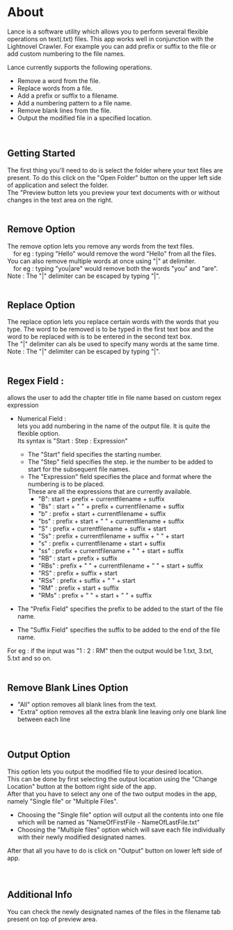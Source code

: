 # About
Lance is a software utility which allows you to perform several flexible operations on text(.txt) files.
This app works well in conjunction with the Lightnovel Crawler. For example you can add prefix or suffix to the file or add custom numbering to the file names.

Lance currently supports the following operations.<br>
- Remove a word from the file.
- Replace words from a file.
- Add a prefix or suffix to a filename.
- Add a numbering pattern to a file name.
- Remove blank lines from the file.
- Output the modified file in a specified location.

<br>

## Getting Started<br>
The first thing you'll need to do is select the folder where your text files are present. To do this click on the "Open Folder" button on the upper left side of application and select the folder.<br>
The "Preview button lets you preview your text documents with or without changes in the text area on the right.<br>
<br>

## Remove Option<br>
The remove option lets you remove any words from the text files.<br>
&emsp;for eg : typing "Hello" would remove the word "Hello" from all the files.<br>
You can also remove multiple words at once using "|" at delimiter.<br>
&emsp;for eg : typing "you|are" would remove both the words "you" and "are".<br>
Note : The "|" delimiter can be escaped by typing "\|".<br>
<br>

## Replace Option<br>
The replace option lets you replace certain words with the words that you type. The word to be removed is to be typed in the first text box and the word to be replaced with is to be entered in the second text box.<br>
The "|" delimiter can als be used to specify many words at the same time.<br>
Note : The "|" delimiter can be escaped by typing "\|".<br>
<br>

## Regex Field :
allows the user to add the chapter title in file name based on custom regex expression<br>
- Numerical Field :<br>lets you add numbering in the name of the output file. It is quite the flexible option.<br>
Its syntax is "Start : Step : Expression"<br>
  - The "Start" field specifies the starting number.<br>
  - The "Step" field specifies the step. ie the number to be added to start for the subsequent file names.<br>
  - The "Expression" field specifies the place and format where the numbering is to be placed.<br>
    These are all the expressions that are currently available.
    - "B": start + prefix + currentfilename + suffix<br>
    - "Bs"		: start + " " + prefix + currentfilename + suffix<br>
    - "b"		: prefix + start + currentfilename + suffix<br>
    - "bs"		: prefix + start + " " + currentfilename + suffix<br>
    - "S"		: prefix + currentfilename + suffix + start<br>
    - "Ss"		: prefix + currentfilename + suffix + " " +  start<br>
    - "s"		: prefix + currentfilename + start + suffix<br>
    - "ss"		: prefix + currentfilename + " " +  start + suffix<br>
    - "RB"		: start + prefix + suffix<br>
    - "RBs"	: prefix + " " + currentfilename + " " +  start + suffix<br>
    - "RS"		: prefix + suffix + start<br>
    - "RSs"	: prefix + suffix + " " + start<br>
    - "RM"	: prefix + start + suffix<br>
    - "RMs"	: prefix + " " + start + " " + suffix<br>

- The "Prefix Field" specifies the prefix to be added to the start of the file name.<br>
- The "Suffix Field" specifies the suffix to be added to the end of the file name.<br>
 
For eg : if the input was "1 : 2 : RM" then the output would be 1.txt, 3.txt, 5.txt and so on.<br>
<br>


## Remove Blank Lines Option<br>
 - "All" option removes all blank lines from the text.<br>
 - "Extra" option removes all the extra blank line leaving only one blank line between each line<br>
<br>

## Output Option<br>
This option lets you output the modified file to your desired location.<br>
This can be done by first selecting the output location using the "Change Location" button at the bottom right side of the app.<br>
After that you have to select any one of the two output modes in the app, namely "Single file" or "Multiple Files".<br>
 - Choosing the "Single file" option will output all the contents into one file which will be named as "NameOfFirstFile - NameOfLastFile.txt"<br>
 - Choosing the "Multiple files" option which will save each file individually with their newly modified designated names.<br>

After that all you have to do is click on "Output" button on lower left side of app.<br>
<br><br>


## Additional Info<br>
You can check the newly designated names of the files in the filename tab present on top of preview area.<br>
